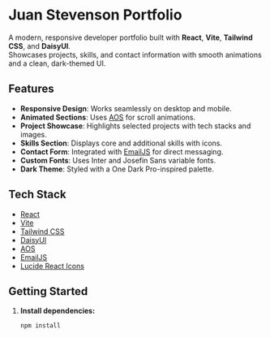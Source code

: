 # Juan Stevenson Portfolio

A modern, responsive developer portfolio built with **React**, **Vite**, **Tailwind CSS**, and **DaisyUI**.  
Showcases projects, skills, and contact information with smooth animations and a clean, dark-themed UI.

## Features

- **Responsive Design**: Works seamlessly on desktop and mobile.
- **Animated Sections**: Uses [AOS](https://michalsnik.github.io/aos/) for scroll animations.
- **Project Showcase**: Highlights selected projects with tech stacks and images.
- **Skills Section**: Displays core and additional skills with icons.
- **Contact Form**: Integrated with [EmailJS](https://www.emailjs.com/) for direct messaging.
- **Custom Fonts**: Uses Inter and Josefin Sans variable fonts.
- **Dark Theme**: Styled with a One Dark Pro-inspired palette.

## Tech Stack

- [React](https://react.dev/)
- [Vite](https://vitejs.dev/)
- [Tailwind CSS](https://tailwindcss.com/)
- [DaisyUI](https://daisyui.com/)
- [AOS](https://michalsnik.github.io/aos/)
- [EmailJS](https://www.emailjs.com/)
- [Lucide React Icons](https://lucide.dev/)

## Getting Started

1. **Install dependencies:**
   ```sh
   npm install
   ```
